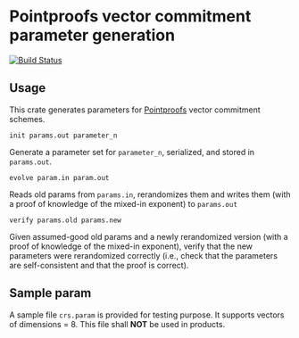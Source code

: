 # Pointproofs vector commitment parameter generation
[![Build Status](https://travis-ci.com/algorand/pointproofs-paramgen.svg?branch=master)](https://travis-ci.com/algorand/pointproofs-paramgen)

## Usage

This crate generates parameters for [Pointproofs](https://github.com/algorand/pointproofs) vector commitment schemes.

```
init params.out parameter_n
```
Generate a parameter set for `parameter_n`, serialized, and stored in `params.out`.


```
evolve param.in param.out
```
Reads old params from `params.in`, rerandomizes them and writes them (with a proof of knowledge of the mixed-in exponent) to `params.out`


```
verify params.old params.new
```
Given assumed-good old params and a newly rerandomized version (with a proof of knowledge of the mixed-in exponent), verify that the new parameters were rerandomized correctly (i.e., check that the parameters are self-consistent and that the proof is correct).

## Sample param

A sample file `crs.param` is provided for testing purpose. It supports vectors
of dimensions = 8. This file shall __NOT__ be used in products.
